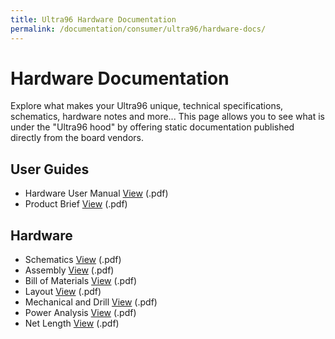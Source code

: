 ```yaml
---
title: Ultra96 Hardware Documentation
permalink: /documentation/consumer/ultra96/hardware-docs/
---
```


# Hardware Documentation

Explore what makes your Ultra96 unique, technical specifications, schematics, hardware notes and more... This page allows you to see what is under the "Ultra96 hood" by offering static documentation published directly from the board vendors.

## User Guides

- Hardware User Manual [View](/documentation/consumer/ultra96/hardware-docs/files/ultra96-hardware-user-guide.pdf) (.pdf)
- Product Brief [View](/documentation/consumer/ultra96/hardware-docs/files/ultra96-product-brief.pdf) (.pdf)

## Hardware

- Schematics [View](/documentation/consumer/ultra96/hardware-docs/files/ultra96-schematics.pdf) (.pdf)
- Assembly [View](http://www.zedboard.org/sites/default/files/documentations/AES-ULTRA96-G%20assembly%20180315.pdf) (.pdf)
- Bill of Materials [View](http://www.zedboard.org/sites/default/files/documentations/AES-ULTRA96-G%20BOM%20REV%201%20180315.pdf) (.pdf)
- Layout [View](http://www.zedboard.org/sites/default/files/documentations/AES-ULTRA96-G%20layout%20180315.pdf) (.pdf)
- Mechanical and Drill [View](http://www.zedboard.org/sites/default/files/documentations/AES-ULTRA96-G%20Mechanical%20and%20Drill%20180315.pdf) (.pdf)
- Power Analysis [View](http://www.zedboard.org/sites/default/files/documentations/Ultra96_XPE_2016_4.zip) (.pdf)
- Net Length [View](http://www.zedboard.org/sites/default/files/documentations/AES-ULTRA96-G%20net%20length%20180315.txt) (.pdf)